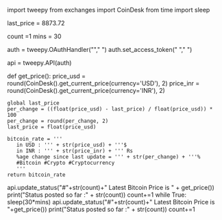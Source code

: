 import tweepy
from exchanges import CoinDesk
from time import sleep

last_price =  8873.72

count =1
mins = 30

auth = tweepy.OAuthHandler(""," ")
auth.set_access_token(" "," ")

api = tweepy.API(auth)


def get_price():
    price_usd = round(CoinDesk().get_current_price(currency='USD'), 2)
    price_inr = round(CoinDesk().get_current_price(currency='INR'), 2)

    global last_price
    per_change = ((float(price_usd) - last_price) / float(price_usd)) * 100
    per_change = round(per_change, 2)
    last_price = float(price_usd)

    bitcoin_rate = ''' 
       in USD : ''' + str(price_usd) + '''$
       in INR : ''' + str(price_inr) + ''' Rs
       %age change since last update = ''' + str(per_change) + '''%
       #Bitcoin #Crypto #Cryptocurrency
       '''
    return bitcoin_rate

api.update_status("#"+str(count)+" Latest Bitcoin Price is " + get_price())
print("Status posted so far :" + str(count))
count+=1
while True:
    sleep(30*mins)
    api.update_status("#"+str(count)+" Latest Bitcoin Price is "+get_price())
    print("Status posted so far :" + str(count))
    count+=1

